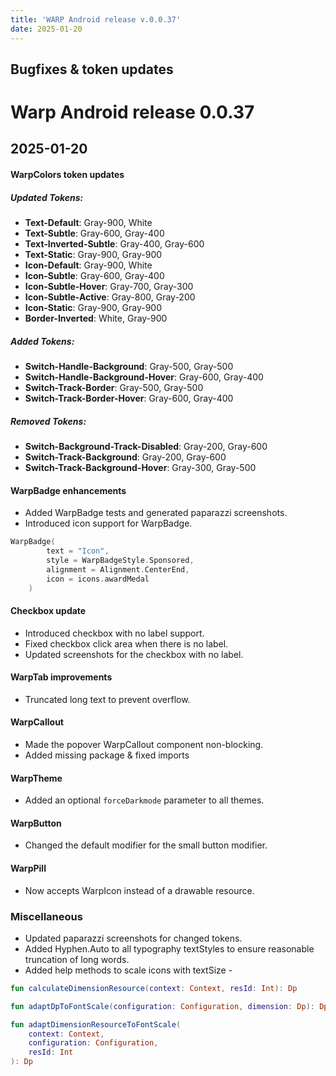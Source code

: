 ```yaml
---
title: 'WARP Android release v.0.0.37'
date: 2025-01-20
---
```


Bugfixes & token updates
---

# Warp Android release 0.0.37 

## 2025-01-20

#### WarpColors token updates

##### Updated Tokens:
- **Text-Default**: Gray-900, White  
- **Text-Subtle**: Gray-600, Gray-400  
- **Text-Inverted-Subtle**: Gray-400, Gray-600  
- **Text-Static**: Gray-900, Gray-900  
- **Icon-Default**: Gray-900, White  
- **Icon-Subtle**: Gray-600, Gray-400  
- **Icon-Subtle-Hover**: Gray-700, Gray-300  
- **Icon-Subtle-Active**: Gray-800, Gray-200  
- **Icon-Static**: Gray-900, Gray-900  
- **Border-Inverted**: White, Gray-900  

##### Added Tokens:
- **Switch-Handle-Background**: Gray-500, Gray-500  
- **Switch-Handle-Background-Hover**: Gray-600, Gray-400  
- **Switch-Track-Border**: Gray-500, Gray-500  
- **Switch-Track-Border-Hover**: Gray-600, Gray-400  

##### Removed Tokens:
- **Switch-Background-Track-Disabled**: Gray-200, Gray-600  
- **Switch-Track-Background**: Gray-200, Gray-600  
- **Switch-Track-Background-Hover**: Gray-300, Gray-500  

#### WarpBadge enhancements
- Added WarpBadge tests and generated paparazzi screenshots.
- Introduced icon support for WarpBadge.
```kotlin
WarpBadge(
        text = "Icon",
        style = WarpBadgeStyle.Sponsored,
        alignment = Alignment.CenterEnd,
        icon = icons.awardMedal
    )
```

#### Checkbox update
- Introduced checkbox with no label support.
- Fixed checkbox click area when there is no label.
- Updated screenshots for the checkbox with no label.

#### WarpTab improvements
- Truncated long text to prevent overflow.

#### WarpCallout
- Made the popover WarpCallout component non-blocking.
- Added missing package & fixed imports

#### WarpTheme
- Added an optional `forceDarkmode` parameter to all themes.

#### WarpButton
- Changed the default modifier for the small button modifier.

#### WarpPill
- Now accepts WarpIcon instead of a drawable resource. 


### Miscellaneous
- Updated paparazzi screenshots for changed tokens.
- Added Hyphen.Auto to all typography textStyles to ensure reasonable truncation of long words.
- Added help methods to scale icons with textSize - 
```kotlin
fun calculateDimensionResource(context: Context, resId: Int): Dp

fun adaptDpToFontScale(configuration: Configuration, dimension: Dp): Dp 

fun adaptDimensionResourceToFontScale(
    context: Context,
    configuration: Configuration,
    resId: Int
): Dp
```
